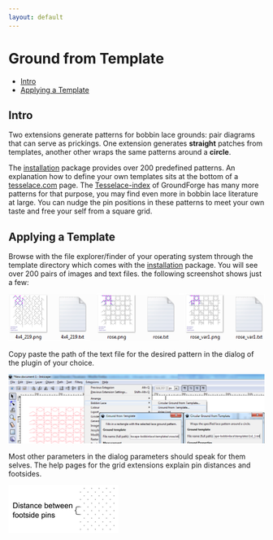 ```yaml
---
layout: default
---
```

Ground from Template
====================

- [Intro](#intro)
- [Applying a Template](#applying-a-template)


Intro 
-----

Two extensions generate patterns for bobbin lace grounds: pair diagrams that can serve as prickings.
One extension generates **straight** patches from templates, 
another other wraps the same patterns around a **circle**.

The [installation] package provides over 200 predefined patterns.
An explanation how to define your own templates sits at the bottom of a [tesselace.com] page.
The [Tesselace-index] of GroundForge has many more patterns for that purpose,
you may find even more in bobbin lace literature at large.
You can nudge the pin positions in these patterns to meet your own taste 
and free your self from a square grid.

[tesselace.com]: https://tesselacedotcom.wordpress.com/tools/inkscape-extension
[Tesselace-index]: /tesselace-to-gf/
[installation]: /inkscape-bobbinlace/


Applying a Template
-------------------

Browse with the file explorer/finder of your operating system
through the template directory which comes with the [installation] package.
You will see over 200 pairs of images and text files. the following screenshot shows just a few:
 
![grouds-images/browse-screenshot.png](grouds-images/browse-screenshot.png)

Copy paste the path of the text file for the desired pattern in the dialog of the plugin of your choice.

![grouds-images/plugin-screenshot.png](grouds-images/plugin-screenshot.png)

Most other parameters in the dialog parameters should speak for them selves.
The help pages for the grid extensions explain pin distances and footsides.

![footside](regular-images/footside.png)

